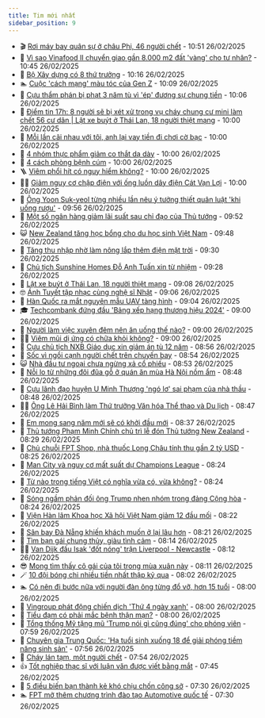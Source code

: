 ```yaml
---
title: Tim mới nhất
sidebar_position: 9
---
```


<!-- vnexpress-tin-moi-nhat:START -->
- 🎬 [Rơi máy bay quân sự ở châu Phi, 46 người chết](https://vnexpress.net/roi-may-bay-quan-su-o-chau-phi-46-nguoi-chet-4854356.html) - 10:51 26/02/2025
- 🐎 [Vì sao Vinafood II chuyển giao gần 8.000 m2 đất &#39;vàng&#39; cho tư nhân?](https://vnexpress.net/vi-sao-vinafood-ii-chuyen-giao-gan-8-000-m2-dat-vang-cho-tu-nhan-4853763.html) - 10:45 26/02/2025
- 🦍 [Bộ Xây dựng có 8 thứ trưởng](https://vnexpress.net/bo-xay-dung-co-8-thu-truong-4854337.html) - 10:16 26/02/2025
- 🏊 [Cuộc &#39;cách mạng&#39; màu tóc của Gen Z](https://vnexpress.net/cuoc-cach-mang-mau-toc-cua-gen-z-4854303.html) - 10:09 26/02/2025
- 🎊 [Cựu thẩm phán bị phạt 3 năm tù vì &#39;ép&#39; đương sự chung tiền](https://vnexpress.net/cuu-tham-phan-bi-phat-3-nam-tu-vi-ep-duong-su-chung-tien-4854357.html) - 10:06 26/02/2025
- 🎃 [Điểm tin 17h: 8 người sẽ bị xét xử trong vụ cháy chung cư mini làm chết 56 cư dân | Lật xe buýt ở Thái Lan, 18 người thiệt mạng](https://vnexpress.net/diem-tin-17h-8-nguoi-se-bi-xet-xu-trong-vu-chay-chung-cu-mini-lam-chet-56-cu-dan-lat-xe-buyt-o-thai-lan-18-nguoi-thiet-mang-4854383.html) - 10:00 26/02/2025
- 🧰 [Mỗi lần cãi nhau với tôi, anh lại vay tiền đi chơi cờ bạc](https://vnexpress.net/moi-lan-cai-nhau-voi-toi-anh-lai-vay-tien-di-choi-co-bac-4853900.html) - 10:00 26/02/2025
- 🔭 [4 nhóm thực phẩm giảm co thắt dạ dày](https://vnexpress.net/4-nhom-thuc-pham-giam-co-that-da-day-4854285.html) - 10:00 26/02/2025
- 🫶 [4 cách phòng bệnh cúm](https://vnexpress.net/4-cach-phong-benh-cum-4854276.html) - 10:00 26/02/2025
- 🪜 [Viêm phổi hít có nguy hiểm không?](https://vnexpress.net/viem-phoi-hit-co-nguy-hiem-khong-4854253.html) - 10:00 26/02/2025
- 👨‍🏫 [Giảm nguy cơ chập điện với ống luồn dây điện Cát Vạn Lợi](https://vnexpress.net/giam-nguy-co-chap-dien-voi-ong-luon-day-dien-cat-van-loi-4853946.html) - 10:00 26/02/2025
- 🎊 [Ông Yoon Suk-yeol từng nhiều lần nêu ý tưởng thiết quân luật &#39;khi uống rượu&#39;](https://vnexpress.net/ong-yoon-suk-yeol-tung-nhieu-lan-neu-y-tuong-thiet-quan-luat-khi-uong-ruou-4854263.html) - 09:56 26/02/2025
- 🎊 [Một số ngân hàng giảm lãi suất sau chỉ đạo của Thủ tướng](https://vnexpress.net/mot-so-ngan-hang-giam-lai-suat-sau-chi-dao-cua-thu-tuong-4854364.html) - 09:52 26/02/2025
- 😺 [New Zealand tăng học bổng cho du học sinh Việt Nam](https://vnexpress.net/new-zealand-tang-hoc-bong-cho-du-hoc-sinh-viet-nam-4854197.html) - 09:48 26/02/2025
- 🐘 [Tăng thu nhập nhờ làm nông lắp thêm điện mặt trời](https://vnexpress.net/tang-thu-nhap-nho-lam-nong-lap-them-dien-mat-troi-4854034.html) - 09:30 26/02/2025
- 🌁 [Chủ tịch Sunshine Homes Đỗ Anh Tuấn xin từ nhiệm](https://vnexpress.net/chu-tich-sunshine-homes-do-anh-tuan-xin-tu-nhiem-4854336.html) - 09:28 26/02/2025
- 🐲 [Lật xe buýt ở Thái Lan, 18 người thiệt mạng](https://vnexpress.net/lat-xe-buyt-o-thai-lan-18-nguoi-thiet-mang-4854294.html) - 09:08 26/02/2025
- 🤓 [Ánh Tuyết tập nhạc cùng nghệ sĩ Nhật](https://vnexpress.net/anh-tuyet-tap-nhac-cung-nghe-si-nhat-4854229.html) - 09:06 26/02/2025
- 💪 [Hàn Quốc ra mắt nguyên mẫu UAV tàng hình](https://vnexpress.net/han-quoc-ra-mat-nguyen-mau-uav-tang-hinh-4854169.html) - 09:04 26/02/2025
- 🎓 [Techcombank đứng đầu &#39;Bảng xếp hạng thương hiệu 2024&#39;](https://vnexpress.net/techcombank-dung-dau-bang-xep-hang-thuong-hieu-2024-4854333.html) - 09:00 26/02/2025
- 🫣 [Người làm việc xuyên đêm nên ăn uống thế nào?](https://vnexpress.net/nguoi-lam-viec-xuyen-dem-nen-an-uong-the-nao-4854267.html) - 09:00 26/02/2025
- 🧑‍💻 [Viêm mũi dị ứng có chữa khỏi không?](https://vnexpress.net/viem-mui-di-ung-co-chua-khoi-khong-4854130.html) - 09:00 26/02/2025
- 🐲 [Cựu chủ tịch NXB Giáo dục xin giảm án tù 12 năm](https://vnexpress.net/cuu-chu-tich-nxb-giao-duc-xin-giam-an-tu-12-nam-4854339.html) - 08:56 26/02/2025
- 🌝 [Sốc vì ngồi cạnh người chết trên chuyến bay](https://vnexpress.net/soc-vi-ngoi-canh-nguoi-chet-tren-chuyen-bay-4854324.html) - 08:54 26/02/2025
- 😺 [Nhà đầu tư ngoại chưa ngừng xả cổ phiếu](https://vnexpress.net/nha-dau-tu-ngoai-chua-ngung-xa-co-phieu-4854346.html) - 08:53 26/02/2025
- 🐎 [Nỗi lo từ những đôi đũa gỗ ở quán ăn mùa Hà Nội nồm ẩm](https://vnexpress.net/noi-lo-tu-nhung-doi-dua-go-o-quan-an-mua-ha-noi-nom-am-4854322.html) - 08:48 26/02/2025
- 🎡 [Cựu lãnh đạo huyện U Minh Thượng &#39;ngó lơ&#39; sai phạm của nhà thầu](https://vnexpress.net/cuu-lanh-dao-huyen-u-minh-thuong-ngo-lo-sai-pham-cua-nha-thau-4854266.html) - 08:48 26/02/2025
- 👨‍🏫 [Ông Lê Hải Bình làm Thứ trưởng Văn hóa Thể thao và Du lịch](https://vnexpress.net/ong-le-hai-binh-lam-thu-truong-van-hoa-the-thao-va-du-lich-4851883.html) - 08:47 26/02/2025
- 🦆 [Em mong sang năm mới sẽ có khởi đầu mới](https://vnexpress.net/em-mong-sang-nam-moi-se-co-khoi-dau-moi-4853274.html) - 08:37 26/02/2025
- 🚦 [Thủ tướng Phạm Minh Chính chủ trì lễ đón Thủ tướng New Zealand](https://vnexpress.net/thu-tuong-pham-minh-chinh-chu-tri-le-don-thu-tuong-new-zealand-4854232.html) - 08:29 26/02/2025
- 💫 [Chủ chuỗi FPT Shop, nhà thuốc Long Châu tính thu gần 2 tỷ USD](https://vnexpress.net/chu-chuoi-fpt-shop-nha-thuoc-long-chau-tinh-thu-gan-2-ty-usd-4854178.html) - 08:25 26/02/2025
- 🎉 [Man City và nguy cơ mất suất dự Champions League](https://vnexpress.net/man-city-va-nguy-co-mat-suat-du-champions-league-4854037.html) - 08:24 26/02/2025
- 🌋 [Từ nào trong tiếng Việt có nghĩa vừa có, vừa không?](https://vnexpress.net/cau-do-tieng-viet-do-chu-day-la-chu-gi-tu-nao-trong-tieng-viet-co-nghia-vua-co-vua-khong-4854269.html) - 08:24 26/02/2025
- 🤖 [Sóng ngầm phản đối ông Trump nhen nhóm trong đảng Cộng hòa](https://vnexpress.net/song-ngam-phan-doi-ong-trump-nhen-nhom-trong-dang-cong-hoa-4854122.html) - 08:24 26/02/2025
- 🦏 [Viện Hàn lâm Khoa học Xã hội Việt Nam giảm 12 đầu mối](https://vnexpress.net/vien-han-lam-khoa-hoc-xa-hoi-viet-nam-giam-12-dau-moi-4854298.html) - 08:22 26/02/2025
- 🦩 [Sân bay Đà Nẵng khiến khách muốn ở lại lâu hơn](https://vnexpress.net/san-bay-da-nang-khien-khach-muon-o-lai-lau-hon-4854270.html) - 08:21 26/02/2025
- 👺 [Tìm bạn gái chung thủy, giàu tình cảm](https://vnexpress.net/tim-ban-gai-chung-thuy-giau-tinh-cam-4853716.html) - 08:14 26/02/2025
- 🧑‍🏫 [Van Dijk đấu Isak &#39;đốt nóng&#39; trận Liverpool - Newcastle](https://vnexpress.net/van-dijk-dau-isak-dot-nong-tran-liverpool-newcastle-4854287.html) - 08:12 26/02/2025
- 😎 [Mong tìm thấy cô gái của tôi trong mùa xuân này](https://vnexpress.net/mong-tim-thay-co-gai-cua-toi-trong-mua-xuan-nay-4853279.html) - 08:11 26/02/2025
- 🪄 [10 đội bóng chi nhiều tiền nhất thập kỷ qua](https://vnexpress.net/10-doi-bong-chi-nhieu-tien-nhat-thap-ky-qua-4854252.html) - 08:02 26/02/2025
- 🏊 [Có nên đi bước nữa với người đàn ông từng đổ vỡ, hơn 15 tuổi](https://vnexpress.net/co-nen-di-buoc-nua-voi-nguoi-dan-ong-tung-do-vo-hon-15-tuoi-4853691.html) - 08:00 26/02/2025
- 💃 [Vingroup phát động chiến dịch &#39;Thứ 4 ngày xanh&#39;](https://vnexpress.net/vingroup-phat-dong-chien-dich-thu-4-ngay-xanh-4854265.html) - 08:00 26/02/2025
- 🦆 [Tiểu đạm có phải mắc bệnh thận mạn?](https://vnexpress.net/tieu-dam-co-phai-mac-benh-than-man-4854235.html) - 08:00 26/02/2025
- 🎊 [Tổng thống Mỹ tặng mũ &#39;Trump nói gì cũng đúng&#39; cho phóng viên](https://vnexpress.net/tong-thong-my-tang-mu-trump-noi-gi-cung-dung-cho-phong-vien-4854261.html) - 07:59 26/02/2025
- 👺 [Chuyên gia Trung Quốc: &#39;Hạ tuổi sinh xuống 18 để giải phóng tiềm năng sinh sản&#39;](https://vnexpress.net/chuyen-gia-trung-quoc-ha-tuoi-sinh-xuong-18-de-giai-phong-tiem-nang-sinh-san-4854282.html) - 07:56 26/02/2025
- 🎡 [Cháy lán tạm, một người chết](https://vnexpress.net/chay-lan-tam-mot-nguoi-chet-4854275.html) - 07:54 26/02/2025
- 👍 [Tốt nghiệp thạc sĩ với luận văn được viết bằng mắt](https://vnexpress.net/tot-nghiep-thac-si-voi-luan-van-duoc-viet-bang-mat-4854297.html) - 07:45 26/02/2025
- 🐎 [5 điều biến bạn thành kẻ khó chịu chốn công sở](https://vnexpress.net/5-dieu-bien-ban-thanh-ke-kho-chiu-chon-cong-so-4854288.html) - 07:30 26/02/2025
- 🏊 [FPT mở thêm chương trình đào tạo Automotive quốc tế](https://vnexpress.net/fpt-mo-them-chuong-trinh-dao-tao-automotive-quoc-te-4854264.html) - 07:30 26/02/2025<!-- vnexpress-tin-moi-nhat:END -->

